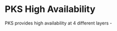 
# PKS High Availability

PKS provides high availability at 4 different layers -


<!--stackedit_data:
eyJoaXN0b3J5IjpbMTk5NDY1NTc3Miw3MzA5OTgxMTZdfQ==
-->